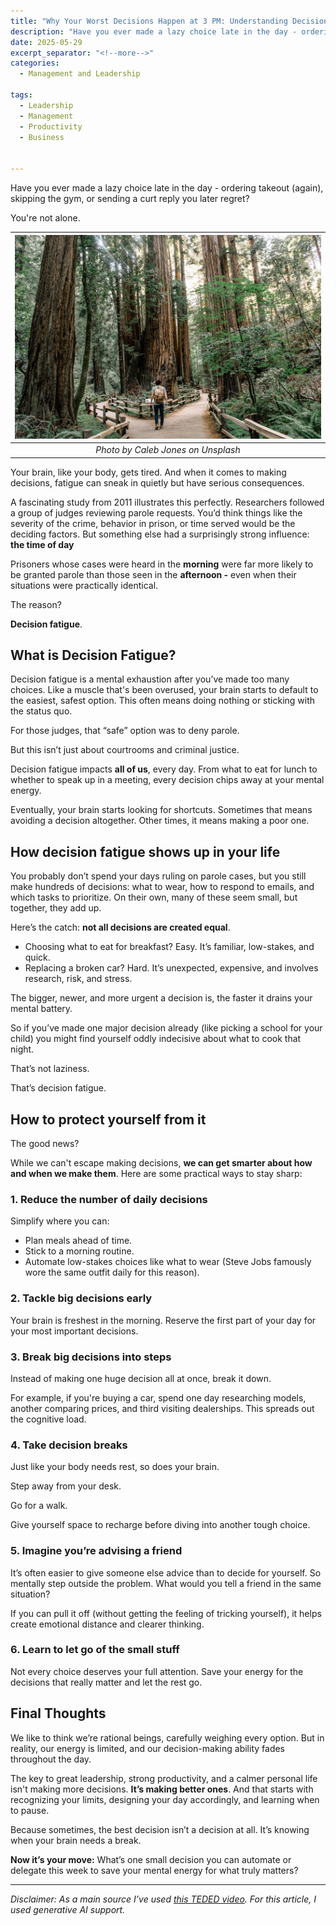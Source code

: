 ```yaml
---
title: "Why Your Worst Decisions Happen at 3 PM: Understanding Decision Fatigue and How to Beat It"
description: "Have you ever made a lazy choice late in the day - ordering takeout (again), skipping the gym, or sending a curt reply you later regret? You're not alone. Your brain, like your body, gets tired. And when it comes to making decisions, fatigue can sneak in quietly but have serious consequences."
date: 2025-05-29
excerpt_separator: "<!--more-->"
categories:
  - Management and Leadership

tags:
  - Leadership
  - Management
  - Productivity
  - Business


---
```


Have you ever made a lazy choice late in the day - ordering takeout (again), skipping the gym, or sending a curt reply you later regret?

You're not alone.

| ![image](/assets/images/caleb-jones-roadfork-unsplash.jpg) |
|:--:|
| *Photo by Caleb Jones on Unsplash* |

Your brain, like your body, gets tired. And when it comes to making decisions, fatigue can sneak in quietly but have serious consequences.

A fascinating study from 2011 illustrates this perfectly. Researchers followed a group of judges reviewing parole requests. You’d think things like the severity of the crime, behavior in prison, or time served would be the deciding factors. But something else had a surprisingly strong influence: **the time of day**

Prisoners whose cases were heard in the **morning** were far more likely to be granted parole than those seen in the **afternoon -** even when their situations were practically identical.

The reason?

**Decision fatigue**.

## What is Decision Fatigue?

Decision fatigue is a mental exhaustion after you’ve made too many choices. Like a muscle that's been overused, your brain starts to default to the easiest, safest option. This often means doing nothing or sticking with the status quo.

For those judges, that “safe” option was to deny parole.

But this isn’t just about courtrooms and criminal justice.

Decision fatigue impacts **all of us**, every day. From what to eat for lunch to whether to speak up in a meeting, every decision chips away at your mental energy.

Eventually, your brain starts looking for shortcuts. Sometimes that means avoiding a decision altogether. Other times, it means making a poor one.

## How decision fatigue shows up in your life

You probably don’t spend your days ruling on parole cases, but you still make hundreds of decisions: what to wear, how to respond to emails, and which tasks to prioritize. On their own, many of these seem small, but together, they add up.

Here’s the catch: **not all decisions are created equal**.

- Choosing what to eat for breakfast? Easy. It’s familiar, low-stakes, and quick.
- Replacing a broken car? Hard. It’s unexpected, expensive, and involves research, risk, and stress.

The bigger, newer, and more urgent a decision is, the faster it drains your mental battery.

So if you’ve made one major decision already (like picking a school for your child) you might find yourself oddly indecisive about what to cook that night.

That’s not laziness.

That’s decision fatigue.

## How to protect yourself from it

The good news?

While we can't escape making decisions, **we can get smarter about how and when we make them**. Here are some practical ways to stay sharp:

### 1. **Reduce the number of daily decisions**

Simplify where you can:

- Plan meals ahead of time.
- Stick to a morning routine.
- Automate low-stakes choices like what to wear (Steve Jobs famously wore the same outfit daily for this reason).

### 2. **Tackle big decisions early**

Your brain is freshest in the morning. Reserve the first part of your day for your most important decisions.

### 3. **Break big decisions into steps**

Instead of making one huge decision all at once, break it down.

For example, if you're buying a car, spend one day researching models, another comparing prices, and third visiting dealerships. This spreads out the cognitive load.

### 4. **Take decision breaks**

Just like your body needs rest, so does your brain.

Step away from your desk.

Go for a walk.

Give yourself space to recharge before diving into another tough choice.

### 5. **Imagine you’re advising a friend**

It’s often easier to give someone else advice than to decide for yourself. So mentally step outside the problem. What would you tell a friend in the same situation?

If you can pull it off (without getting the feeling of tricking yourself), it helps create emotional distance and clearer thinking.

### 6. **Learn to let go of the small stuff**

Not every choice deserves your full attention. Save your energy for the decisions that really matter and let the rest go.

## Final Thoughts

We like to think we’re rational beings, carefully weighing every option. But in reality, our energy is limited, and our decision-making ability fades throughout the day.

The key to great leadership, strong productivity, and a calmer personal life isn't making more decisions. **It’s making better ones**. And that starts with recognizing your limits, designing your day accordingly, and learning when to pause.

Because sometimes, the best decision isn’t a decision at all. It’s knowing when your brain needs a break.

**Now it’s your move:** What’s one small decision you can automate or delegate this week to save your mental energy for what truly matters?

---

*Disclaimer: As a main source I’ve used [this TEDED video](https://www.youtube.com/watch?v=X7j8F16eSqs). For this article, I used generative AI support.*